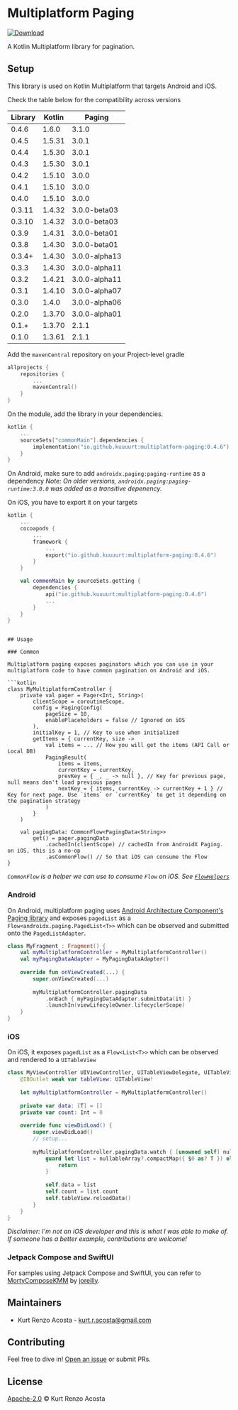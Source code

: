 # Multiplatform Paging

[ ![Download](https://maven-badges.herokuapp.com/maven-central/io.github.kuuuurt/multiplatform-paging/badge.svg) ](https://search.maven.org/search?q=a:multiplatform-paging)

A Kotlin Multiplatform library for pagination.

## Setup

This library is used on Kotlin Multiplatform that targets Android and iOS.

Check the table below for the compatibility across versions

| Library    | Kotlin  | Paging        |
| ---------- | ------- | ------------- |
| 0.4.6      | 1.6.0   | 3.1.0         |
| 0.4.5      | 1.5.31  | 3.0.1         |
| 0.4.4      | 1.5.30  | 3.0.1         |
| 0.4.3      | 1.5.30  | 3.0.1         |
| 0.4.2      | 1.5.10  | 3.0.0         |
| 0.4.1      | 1.5.10  | 3.0.0         |
| 0.4.0      | 1.5.10  | 3.0.0         |
| 0.3.11     | 1.4.32  | 3.0.0-beta03  |
| 0.3.10     | 1.4.32  | 3.0.0-beta03  |
| 0.3.9      | 1.4.31  | 3.0.0-beta01  |
| 0.3.8      | 1.4.30  | 3.0.0-beta01  |
| 0.3.4+     | 1.4.30  | 3.0.0-alpha13 |
| 0.3.3      | 1.4.30  | 3.0.0-alpha11 |
| 0.3.2      | 1.4.21  | 3.0.0-alpha11 |
| 0.3.1      | 1.4.10  | 3.0.0-alpha07 |
| 0.3.0      | 1.4.0   | 3.0.0-alpha06 |
| 0.2.0      | 1.3.70  | 3.0.0-alpha01 |
| 0.1.+      | 1.3.70  | 2.1.1         |
| 0.1.0      | 1.3.61  | 2.1.1         |

Add the `mavenCentral` repository on your Project-level gradle
```kotlin
allprojects {
    repositories {
        ...
        mavenCentral()
    }
}
```

On the module, add the library in your dependencies.

```kotlin
kotlin {
    ...
    sourceSets["commonMain"].dependencies {
        implementation("io.github.kuuuurt:multiplatform-paging:0.4.6")
    }
}
```

On Android, make sure to add `androidx.paging:paging-runtime` as a dependency
*Note: On older versions, `androidx.paging:paging-runtime:3.0.0` was added  as a transitive depenency.*



On iOS, you have to export it on your targets
```kotlin
kotlin {
    ...
    cocoapods {
        ...
        framework {
            ...
            export("io.github.kuuuurt:multiplatform-paging:0.4.6")
        }
    }

    val commonMain by sourceSets.getting {
        dependencies {
            api("io.github.kuuuurt:multiplatform-paging:0.4.6")
            ...
        }
    }
}
```
```

## Usage

### Common

Multiplatform paging exposes paginators which you can use in your multiplatform code to have common pagination on Android and iOS.

```kotlin
class MyMultiplatformController {
    private val pager = Pager<Int, String>(
        clientScope = coroutineScope,
        config = PagingConfig(
            pageSize = 10,
            enablePlaceholders = false // Ignored on iOS
        ),
        initialKey = 1, // Key to use when initialized
        getItems = { currentKey, size ->
            val items = ... // How you will get the items (API Call or Local DB)
            PagingResult(
                items = items,
                currentKey = currentKey,
                prevKey = { _, _ -> null }, // Key for previous page, null means don't load previous pages
                nextKey = { items, currentKey -> currentKey + 1 } // Key for next page. Use `items` or `currentKey` to get it depending on the pagination strategy
            )
        }
    )

    val pagingData: CommonFlow<PagingData<String>>
        get() = pager.pagingData
            .cachedIn(clientScope) // cachedIn from AndroidX Paging. on iOS, this is a no-op
            .asCommonFlow() // So that iOS can consume the Flow 
}
```

*`CommonFlow` is a helper we can use to consume `Flow` on iOS. See [`FlowHelpers`](https://github.com/kuuuurt/multiplatform-paging/blob/develop/sample/multiplatform-library/src/commonMain/kotlin/com/kuuurt/paging/sample/multiplatform/library/helpers/FlowHelpers.kt)*


### Android

On Android, multiplatform paging uses [Android Architecture Component's Paging library](https://developer.android.com/topic/libraries/architecture/paging) and exposes `pagedList` as a `Flow<androidx.paging.PagedList<T>>` which can be observed and submitted onto the `PagedListAdapter`.

```kotlin
class MyFragment : Fragment() {
    val myMultiplatformController = MyMultiplatformController()
    val myPagingDataAdapter = MyPagingDataAdapter()
    
    override fun onViewCreated(...) {
        super.onViewCreated(...)
      
        myMultiplatformController.pagingData
            .onEach { myPagingDataAdapter.submitData(it) }
            .launchIn(viewLifecyleOwner.lifecyclerScope)     
    }
}
```

### iOS

On iOS, it exposes `pagedList` as a `Flow<List<T>>` which can be observed and rendered to a `UITableView`

```swift
class MyViewController UIViewController, UITableViewDelegate, UITableViewDataSource {
    @IBOutlet weak var tableView: UITableView!
    
    let myMultiplatformController = MyMultiplatformController()
    
    private var data: [T] = []
    private var count: Int = 0
    
    override func viewDidLoad() {
        super.viewDidLoad()
        // setup...
        
        myMultiplatformController.pagingData.watch { [unowned self] nullableArray in
            guard let list = nullableArray?.compactMap({ $0 as? T }) else {
                return
            }
      
            self.data = list
            self.count = list.count
            self.tableView.reloadData()
        }
    }
}
```

*Disclaimer: I'm not an iOS developer and this is what I was able to make of. If someone has a better example, contributions are welcome!*

### Jetpack Compose and SwiftUI

For samples using Jetpack Compose and SwiftUI, you can refer to [MortyComposeKMM](https://github.com/joreilly/MortyComposeKMM) by [joreilly](https://github.com/joreilly).

## Maintainers

- Kurt Renzo Acosta - [kurt.r.acosta@gmail.com](mailto:kurt.r.acosta@gmail.com)

## Contributing

Feel free to dive in! [Open an issue](https://github.com/kuuuurt/multiplatform-paging/issues/new) or submit PRs.

## License

[Apache-2.0](LICENSE) © Kurt Renzo Acosta
